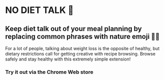 # NO DIET TALK 🦢

## Keep diet talk out of your meal planning by replacing common phrases with nature emoji 🌱🌿

For a lot of people, talking about weight loss is the opposite of healthy, but dietary restrictions call for getting creative with recipe browsing. Browse safely and stay healthy with this extremely simple extension!

### Try it out via the Chrome Web store